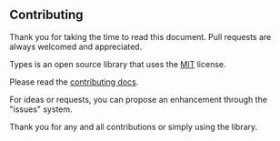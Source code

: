 Contributing
------------

Thank you for taking the time to read this document. Pull requests are always welcomed and appreciated.

Types is an open source library that uses the [MIT](http://opensource.org/licenses/MIT) license.

Please read the [contributing docs](https://php-types.readthedocs.io/en/latest/contributing/guidelines.html).

For ideas or requests, you can propose an enhancement through the "issues" system.

Thank you for any and all contributions or simply using the library.
